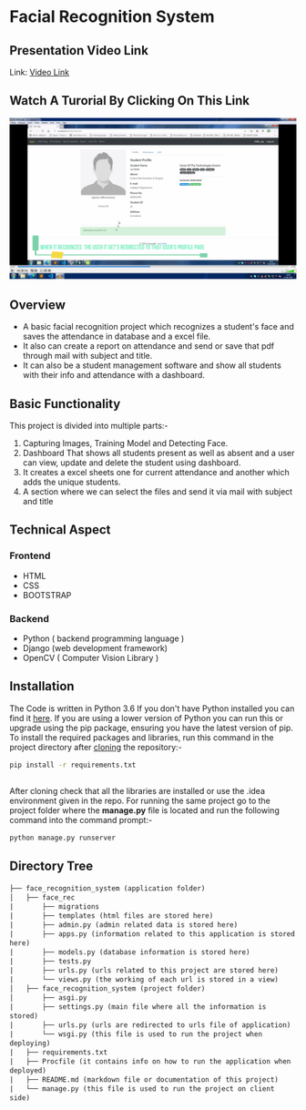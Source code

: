 # Facial Recognition System

## Presentation Video Link
Link: [Video Link](https://www.youtube.com/watch?v=Hd5yLJnqSRI)

## Watch A Turorial By Clicking On This Link
[![Facial recognition System](thumbnail.png)](https://www.youtube.com/watch?v=Hd5yLJnqSRI "Facial Recognition System")

## Overview
* A basic facial recognition project which recognizes a student's face and saves the attendance in database and a excel file.
* It also can create a report on attendance and send or save that pdf through mail with subject and title.
* It can also be a student management software and show all students with their info and attendance with a dashboard. 

## Basic Functionality
This project is divided into multiple parts:-
1. Capturing Images, Training Model and Detecting Face.
2. Dashboard That shows all students present as well as absent and a user can view, update and delete the student using dashboard.
3. It creates a excel sheets one for current attendance and another which adds the unique students.
4. A section where we can select the files and send it via mail with subject and title

## Technical Aspect
### Frontend
* HTML 
* CSS 
* BOOTSTRAP
### Backend
* Python ( backend programming language )
* Django (web development framework)
* OpenCV ( Computer Vision Library )

## Installation
The Code is written in Python 3.6 If you don't have Python installed you can find it [here](https://www.python.org/downloads/). If you are using a lower version of Python you can run this or upgrade using the pip package, ensuring you have the latest version of pip. To install the required packages and libraries, run this command in the project directory after [cloning](https://www.howtogeek.com/451360/how-to-clone-a-github-repository/) the repository:-
```bash
pip install -r requirements.txt
```
##
After cloning check that all the libraries are installed or use the .idea environment given in the repo.
For running the same project go to the project folder where the **manage.py** file is located and run the following command into the command prompt:-
```bash
python manage.py runserver
```

## Directory Tree 
```
├── face_recognition_system (application folder)
│   ├── face_rec
|       ├── migrations
|       ├── templates (html files are stored here)
|       ├── admin.py (admin related data is stored here)
|       ├── apps.py (information related to this application is stored here)
|       ├── models.py (database information is stored here)
|       ├── tests.py 
|       ├── urls.py (urls related to this project are stored here)
|       └── views.py (the working of each url is stored in a view)
│   ├── face_recognition_system (project folder)
│       ├── asgi.py
|       ├── settings.py (main file where all the information is stored)
|       ├── urls.py (urls are redirected to urls file of application)
|       └── wsgi.py (this file is used to run the project when deploying)
|   ├── requirements.txt
|   ├── Procfile (it contains info on how to run the application when deployed)
|   ├── README.md (markdown file or documentation of this project)
|   └── manage.py (this file is used to run the project on client side)
```
